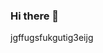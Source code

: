 ### Hi there 👋

<!--
**georgekaabraham/georgekaabraham** is a ✨ _special_ ✨ repository because its `README.md` (this file) appears on your GitHub profile.

Here are some ideas to get you started:

- 🔭 I’m currently working on something
- 🌱 I’m currently learning something
- 👯 I’m looking to collaborate on something
- 🤔 I’m looking for help with something
- 💬 Ask me about something
- 📫 How to reach me: something
- 😄 Pronouns: something
- ⚡ Fun fact: something
-->jgffugsfukgutig3eijg
